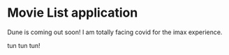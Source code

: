 # Movie List application

Dune is coming out soon! I am totally facing covid for the imax experience.

tun tun tun!

